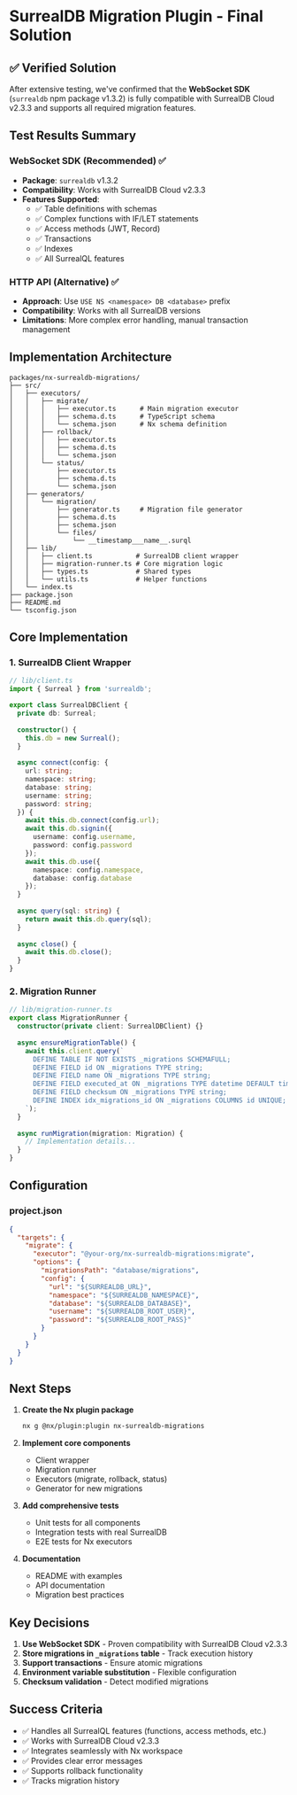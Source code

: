 # SurrealDB Migration Plugin - Final Solution

## ✅ Verified Solution

After extensive testing, we've confirmed that the **WebSocket SDK** (`surrealdb` npm package v1.3.2) is fully compatible with SurrealDB Cloud v2.3.3 and supports all required migration features.

## Test Results Summary

### WebSocket SDK (Recommended) ✅
- **Package**: `surrealdb` v1.3.2
- **Compatibility**: Works with SurrealDB Cloud v2.3.3
- **Features Supported**:
  - ✅ Table definitions with schemas
  - ✅ Complex functions with IF/LET statements
  - ✅ Access methods (JWT, Record)
  - ✅ Transactions
  - ✅ Indexes
  - ✅ All SurrealQL features

### HTTP API (Alternative) ✅
- **Approach**: Use `USE NS <namespace> DB <database>` prefix
- **Compatibility**: Works with all SurrealDB versions
- **Limitations**: More complex error handling, manual transaction management

## Implementation Architecture

```
packages/nx-surrealdb-migrations/
├── src/
│   ├── executors/
│   │   ├── migrate/
│   │   │   ├── executor.ts      # Main migration executor
│   │   │   ├── schema.d.ts      # TypeScript schema
│   │   │   └── schema.json      # Nx schema definition
│   │   ├── rollback/
│   │   │   ├── executor.ts
│   │   │   ├── schema.d.ts
│   │   │   └── schema.json
│   │   └── status/
│   │       ├── executor.ts
│   │       ├── schema.d.ts
│   │       └── schema.json
│   ├── generators/
│   │   └── migration/
│   │       ├── generator.ts     # Migration file generator
│   │       ├── schema.d.ts
│   │       ├── schema.json
│   │       └── files/
│   │           └── __timestamp___name__.surql
│   ├── lib/
│   │   ├── client.ts           # SurrealDB client wrapper
│   │   ├── migration-runner.ts # Core migration logic
│   │   ├── types.ts            # Shared types
│   │   └── utils.ts            # Helper functions
│   └── index.ts
├── package.json
├── README.md
└── tsconfig.json
```

## Core Implementation

### 1. SurrealDB Client Wrapper

```typescript
// lib/client.ts
import { Surreal } from 'surrealdb';

export class SurrealDBClient {
  private db: Surreal;
  
  constructor() {
    this.db = new Surreal();
  }
  
  async connect(config: {
    url: string;
    namespace: string;
    database: string;
    username: string;
    password: string;
  }) {
    await this.db.connect(config.url);
    await this.db.signin({
      username: config.username,
      password: config.password
    });
    await this.db.use({
      namespace: config.namespace,
      database: config.database
    });
  }
  
  async query(sql: string) {
    return await this.db.query(sql);
  }
  
  async close() {
    await this.db.close();
  }
}
```

### 2. Migration Runner

```typescript
// lib/migration-runner.ts
export class MigrationRunner {
  constructor(private client: SurrealDBClient) {}
  
  async ensureMigrationTable() {
    await this.client.query(`
      DEFINE TABLE IF NOT EXISTS _migrations SCHEMAFULL;
      DEFINE FIELD id ON _migrations TYPE string;
      DEFINE FIELD name ON _migrations TYPE string;
      DEFINE FIELD executed_at ON _migrations TYPE datetime DEFAULT time::now();
      DEFINE FIELD checksum ON _migrations TYPE string;
      DEFINE INDEX idx_migrations_id ON _migrations COLUMNS id UNIQUE;
    `);
  }
  
  async runMigration(migration: Migration) {
    // Implementation details...
  }
}
```

## Configuration

### project.json
```json
{
  "targets": {
    "migrate": {
      "executor": "@your-org/nx-surrealdb-migrations:migrate",
      "options": {
        "migrationsPath": "database/migrations",
        "config": {
          "url": "${SURREALDB_URL}",
          "namespace": "${SURREALDB_NAMESPACE}",
          "database": "${SURREALDB_DATABASE}",
          "username": "${SURREALDB_ROOT_USER}",
          "password": "${SURREALDB_ROOT_PASS}"
        }
      }
    }
  }
}
```

## Next Steps

1. **Create the Nx plugin package**
   ```bash
   nx g @nx/plugin:plugin nx-surrealdb-migrations
   ```

2. **Implement core components**
   - Client wrapper
   - Migration runner
   - Executors (migrate, rollback, status)
   - Generator for new migrations

3. **Add comprehensive tests**
   - Unit tests for all components
   - Integration tests with real SurrealDB
   - E2E tests for Nx executors

4. **Documentation**
   - README with examples
   - API documentation
   - Migration best practices

## Key Decisions

1. **Use WebSocket SDK** - Proven compatibility with SurrealDB Cloud v2.3.3
2. **Store migrations in `_migrations` table** - Track execution history
3. **Support transactions** - Ensure atomic migrations
4. **Environment variable substitution** - Flexible configuration
5. **Checksum validation** - Detect modified migrations

## Success Criteria

- ✅ Handles all SurrealQL features (functions, access methods, etc.)
- ✅ Works with SurrealDB Cloud v2.3.3
- ✅ Integrates seamlessly with Nx workspace
- ✅ Provides clear error messages
- ✅ Supports rollback functionality
- ✅ Tracks migration history